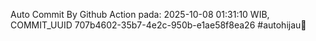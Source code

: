 Auto Commit By Github Action pada: 2025-10-08 01:31:10 WIB, COMMIT_UUID 707b4602-35b7-4e2c-950b-e1ae58f8ea26 #autohijau🗿
